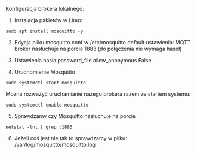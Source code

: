 Konfiguracja brokera lokalnego:

1. Instalacja pakietów w Linux

```
sudo apt install mosquitto -y
```

2. Edycja pliku mosquitto.conf w /etc/mosquitto
    default ustawienia: MQTT broker nasłuchuje na porcie 1883 (do połączenia nie wymaga haseł)

3. Ustawienia hasla
    password_file   <file>
    allow_anonymous False

4. Uruchomienie Mosquitto

```
sudo systemctl start mosquitto
```
Mozna rozważyć uruchamianie nazego brokera razem ze startem systemu:
```
sudo systemctl enable mosquitto
```

5. Sprawdzamy czy Mosquitto nasłuchuje na porcie 
```
netstat -lnt | grep :1883
```

6. Jeżeli coś jest nie tak to sprawdzamy w pliku:
/var/log/mosquitto/mosquitto.log
